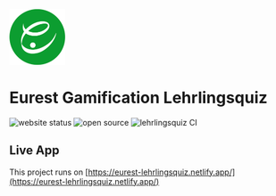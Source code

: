 <img src="https://raw.githubusercontent.com/EurestGamification/lehrlingsquiz/main/src/assets/img/logo.png" alt="Eurest logo" width="100"/>

# Eurest Gamification Lehrlingsquiz

<img src="https://img.shields.io/website?up_message=online&url=https%3A%2F%2Feurest-lehrlingsquiz.netlify.app%2F" alt="website status"/>
<img src="https://badgen.net/badge/Open%20Source%3F/Yes%21/blue?icon=github" alt="open source"/>
<img src="https://github.com/EurestGamification/lehrlingsquiz/actions/workflows/production.yml/badge.svg" alt="lehrlingsquiz CI"/>

## Live App

This project runs on [https://eurest-lehrlingsquiz.netlify.app/](https://eurest-lehrlingsquiz.netlify.app/)
